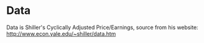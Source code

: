 # Data

Data is Shiller's Cyclically Adjusted Price/Earnings, source from his website: http://www.econ.yale.edu/~shiller/data.htm
